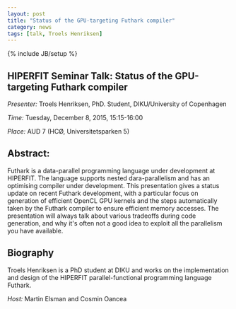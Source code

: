 ```yaml
---
layout: post
title: "Status of the GPU-targeting Futhark compiler"
category: news
tags: [talk, Troels Henriksen]
---
```

{% include JB/setup %}

## HIPERFIT Seminar Talk: Status of the GPU-targeting Futhark compiler

_Presenter:_ Troels Henriksen, PhD. Student, DIKU/University of Copenhagen

_Time:_ Tuesday, December 8, 2015, 15:15-16:00

_Place:_ AUD 7 (HCØ, Universitetsparken 5)

## Abstract:

Futhark is a data-parallel programming language under development at
HIPERFIT.  The language supports nested dara-parallelism and has an
optimising compiler under development.  This presentation gives a status
update on recent Futhark development, with a particular focus on
generation of efficient OpenCL GPU kernels and the steps automatically
taken by the Futhark compiler to ensure efficient memory accesses.  The
presentation will always talk about various tradeoffs during code
generation, and why it's often not a good idea to exploit all the
parallelism you have available.

## Biography

Troels Henriksen is a PhD student at DIKU and works on the
implementation and design of the HIPERFIT parallel-functional
programming language Futhark.

_Host:_ Martin Elsman and Cosmin Oancea